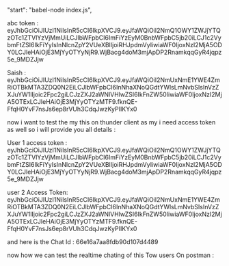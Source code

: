 "start": "babel-node index.js",



abc token :
eyJhbGciOiJIUzI1NiIsInR5cCI6IkpXVCJ9.eyJfaWQiOiI2NmQ1OWY1ZWJjYTQzOTc1ZTVlYzVjMmUiLCJlbWFpbCI6ImFiYzEyM0BnbWFpbC5jb20iLCJ1c2VybmFtZSI6IkFiYyIsInNlcnZpY2VUeXBlIjoiRHJpdmVyIiwiaWF0IjoxNzI2MjA5ODY0LCJleHAiOjE3MjYyOTYyNjR9.WjBacg4doM3mjApDP2RnamkqqGyR4jqpz5e_9MDZJjw

Saish :
eyJhbGciOiJIUzI1NiIsInR5cCI6IkpXVCJ9.eyJfaWQiOiI2NmUxNmE1YWE4ZmRiOTBkMTA3ZDQ0N2EiLCJlbWFpbCI6InNhaXNoQGdtYWlsLmNvbSIsInVzZXJuYW1lIjoic2Fpc2giLCJzZXJ2aWNlVHlwZSI6IkFnZW50IiwiaWF0IjoxNzI2MjA5OTExLCJleHAiOjE3MjYyOTYzMTF9.fknQE-FfqH0YvF7nsJs6ep8rVUh3CdqJwzKyPIIKYx0



now i want to test the my this on thunder client as my i need access token as well so i will provide you all details :

 User 1 access token :
eyJhbGciOiJIUzI1NiIsInR5cCI6IkpXVCJ9.eyJfaWQiOiI2NmQ1OWY1ZWJjYTQzOTc1ZTVlYzVjMmUiLCJlbWFpbCI6ImFiYzEyM0BnbWFpbC5jb20iLCJ1c2VybmFtZSI6IkFiYyIsInNlcnZpY2VUeXBlIjoiRHJpdmVyIiwiaWF0IjoxNzI2MjA5ODY0LCJleHAiOjE3MjYyOTYyNjR9.WjBacg4doM3mjApDP2RnamkqqGyR4jqpz5e_9MDZJjw

user 2 Access Token:
eyJhbGciOiJIUzI1NiIsInR5cCI6IkpXVCJ9.eyJfaWQiOiI2NmUxNmE1YWE4ZmRiOTBkMTA3ZDQ0N2EiLCJlbWFpbCI6InNhaXNoQGdtYWlsLmNvbSIsInVzZXJuYW1lIjoic2Fpc2giLCJzZXJ2aWNlVHlwZSI6IkFnZW50IiwiaWF0IjoxNzI2MjA5OTExLCJleHAiOjE3MjYyOTYzMTF9.fknQE-FfqH0YvF7nsJs6ep8rVUh3CdqJwzKyPIIKYx0

and here is the Chat Id :  66e16a7aa8fdb90d107d4489

now how we can test the realtime chating of this Tow users On postman :
